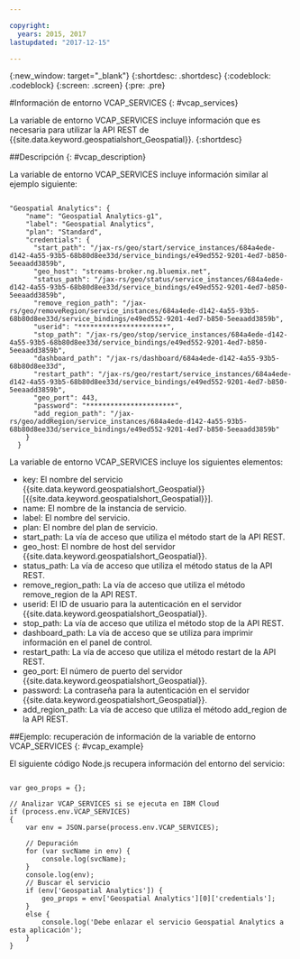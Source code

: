 ```yaml
---

copyright:
  years: 2015, 2017
lastupdated: "2017-12-15"

---
```


<!-- Attribute definitions -->
{:new_window: target="_blank"}
{:shortdesc: .shortdesc}
{:codeblock: .codeblock}
{:screen: .screen}
{:pre: .pre}

#Información de entorno VCAP_SERVICES
{: #vcap_services}


La variable de entorno VCAP_SERVICES incluye información que es necesaria para utilizar la API REST de {{site.data.keyword.geospatialshort_Geospatial}}.
{:shortdesc}

##Descripción
{: #vcap_description}

La variable de entorno VCAP_SERVICES incluye información similar al ejemplo siguiente:

<pre><code>
"Geospatial Analytics": {
    "name": "Geospatial Analytics-g1",
    "label": "Geospatial Analytics",
    "plan": "Standard",
    "credentials": {
      "start_path": "/jax-rs/geo/start/service_instances/684a4ede-d142-4a55-93b5-68b80d8ee33d/service_bindings/e49ed552-9201-4ed7-b850-5eeaadd3859b",
      "geo_host": "streams-broker.ng.bluemix.net",
      "status_path": "/jax-rs/geo/status/service_instances/684a4ede-d142-4a55-93b5-68b80d8ee33d/service_bindings/e49ed552-9201-4ed7-b850-5eeaadd3859b",
      "remove_region_path": "/jax-rs/geo/removeRegion/service_instances/684a4ede-d142-4a55-93b5-68b80d8ee33d/service_bindings/e49ed552-9201-4ed7-b850-5eeaadd3859b",
      "userid": "**********************",
      "stop_path": "/jax-rs/geo/stop/service_instances/684a4ede-d142-4a55-93b5-68b80d8ee33d/service_bindings/e49ed552-9201-4ed7-b850-5eeaadd3859b",
      "dashboard_path": "/jax-rs/dashboard/684a4ede-d142-4a55-93b5-68b80d8ee33d",
      "restart_path": "/jax-rs/geo/restart/service_instances/684a4ede-d142-4a55-93b5-68b80d8ee33d/service_bindings/e49ed552-9201-4ed7-b850-5eeaadd3859b",
      "geo_port": 443,
      "password": "**********************",
      "add_region_path": "/jax-rs/geo/addRegion/service_instances/684a4ede-d142-4a55-93b5-68b80d8ee33d/service_bindings/e49ed552-9201-4ed7-b850-5eeaadd3859b"
    }
  }
</code></pre>

La variable de entorno VCAP_SERVICES incluye los siguientes elementos:

* key: El nombre del servicio {{site.data.keyword.geospatialshort_Geospatial}} [{{site.data.keyword.geospatialshort_Geospatial}}].
* name: El nombre de la instancia de servicio.
* label: El nombre del servicio.
* plan: El nombre del plan de servicio.
* start_path: La vía de acceso que utiliza el método start de la API REST.
* geo_host: El nombre de host del servidor {{site.data.keyword.geospatialshort_Geospatial}}.
* status_path: La vía de acceso que utiliza el método status de la API REST.
* remove_region_path: La vía de acceso que utiliza el método remove_region de la API REST.
* userid: El ID de usuario para la autenticación en el servidor {{site.data.keyword.geospatialshort_Geospatial}}.
* stop_path: La vía de acceso que utiliza el método stop de la API REST.
* dashboard_path: La vía de acceso que se utiliza para imprimir información en el panel de control.
* restart_path: La vía de acceso que utiliza el método restart de la API REST.
* geo_port: El número de puerto del servidor {{site.data.keyword.geospatialshort_Geospatial}}.
* password: La contraseña para la autenticación en el servidor {{site.data.keyword.geospatialshort_Geospatial}}.
* add_region_path: La vía de acceso que utiliza el método add_region de la API REST.


##Ejemplo: recuperación de información de la variable de entorno VCAP_SERVICES
{: #vcap_example}

El siguiente código Node.js recupera información del entorno del servicio:

<pre><code>
var geo_props = {};

// Analizar VCAP_SERVICES si se ejecuta en IBM Cloud
if (process.env.VCAP_SERVICES)
{
	var env = JSON.parse(process.env.VCAP_SERVICES);

	// Depuración
	for (var svcName in env) {
		console.log(svcName);
	}
	console.log(env);
	// Buscar el servicio
	if (env['Geospatial Analytics']) {
		geo_props = env['Geospatial Analytics'][0]['credentials'];
	}
	else {
		console.log('Debe enlazar el servicio Geospatial Analytics a esta aplicación');
	}
}
</code></pre>

